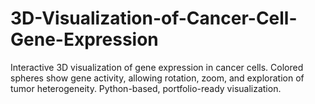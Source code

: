 # 3D-Visualization-of-Cancer-Cell-Gene-Expression
Interactive 3D visualization of gene expression in cancer cells. Colored spheres show gene activity, allowing rotation, zoom, and exploration of tumor heterogeneity. Python-based, portfolio-ready visualization.
